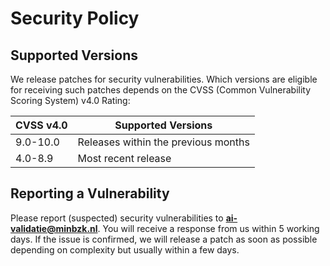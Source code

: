 # Security Policy

## Supported Versions

We release patches for security vulnerabilities. Which versions are eligible for receiving such patches depends on the
CVSS (Common Vulnerability Scoring System) v4.0 Rating:

| CVSS v4.0 | Supported Versions                        |
| --------- | ----------------------------------------- |
| 9.0-10.0  | Releases within the previous months       |
| 4.0-8.9   | Most recent release                       |

## Reporting a Vulnerability

Please report (suspected) security vulnerabilities to **[ai-validatie@minbzk.nl](mailto:ai-validatie@minbzk.nl)**. You
will receive a response from us within 5 working days. If the issue is confirmed, we will release a patch as soon as
possible depending on complexity but usually within a few days.
